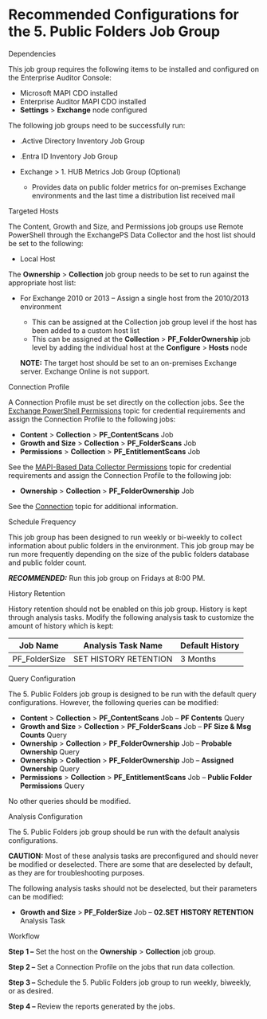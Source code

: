 # Recommended Configurations for the 5. Public Folders Job Group

Dependencies

This job group requires the following items to be installed and configured on the Enterprise Auditor
Console:

- Microsoft MAPI CDO installed
- Enterprise Auditor MAPI CDO installed
- **Settings** > **Exchange** node configured

The following job groups need to be successfully run:

- .Active Directory Inventory Job Group
- .Entra ID Inventory Job Group
- Exchange > 1. HUB Metrics Job Group (Optional)

  - Provides data on public folder metrics for on-premises Exchange environments and the last time
    a distribution list received mail

Targeted Hosts

The Content, Growth and Size, and Permissions job groups use Remote PowerShell through the
ExchangePS Data Collector and the host list should be set to the following:

- Local Host

The **Ownership** > **Collection** job group needs to be set to run against the appropriate host
list:

- For Exchange 2010 or 2013 – Assign a single host from the 2010/2013 environment

  - This can be assigned at the Collection job group level if the host has been added to a custom
    host list
  - This can be assigned at the **Collection** > **PF_FolderOwnership** job level by adding the
    individual host at the **Configure** > **Hosts** node

  **NOTE:** The target host should be set to an on-premises Exchange server. Exchange Online is
  not support.

Connection Profile

A Connection Profile must be set directly on the collection jobs. See the
[Exchange PowerShell Permissions](/docs/accessanalyzer/11.6/accessanalyzer/requirements/solutions/exchange/powershell.md)
topic for credential requirements and assign the Connection Profile to the following jobs:

- **Content** > **Collection** > **PF_ContentScans** Job
- **Growth and Size** > **Collection** > **PF_FolderScans** Job
- **Permissions** > **Collection** > **PF_EntitlementScans** Job

See the
[MAPI-Based Data Collector Permissions](/docs/accessanalyzer/11.6/accessanalyzer/requirements/solutions/exchange/mapi.md)
topic for credential requirements and assign the Connection Profile to the following job:

- **Ownership** > **Collection** > **PF_FolderOwnership** Job

See the
[Connection](/docs/accessanalyzer/11.6/accessanalyzer/admin/settings/connection/overview.md)
topic for additional information.

Schedule Frequency

This job group has been designed to run weekly or bi-weekly to collect information about public
folders in the environment. This job group may be run more frequently depending on the size of the
public folders database and public folder count.

**_RECOMMENDED:_** Run this job group on Fridays at 8:00 PM.

History Retention

History retention should not be enabled on this job group. History is kept through analysis tasks.
Modify the following analysis task to customize the amount of history which is kept:

| Job Name      | Analysis Task Name    | Default History |
| ------------- | --------------------- | --------------- |
| PF_FolderSize | SET HISTORY RETENTION | 3 Months        |

Query Configuration

The 5. Public Folders job group is designed to be run with the default query configurations.
However, the following queries can be modified:

- **Content** > **Collection** > **PF_ContentScans** Job – **PF Contents** Query
- **Growth and Size** > **Collection** > **PF_FolderScans** Job – **PF Size & Msg Counts** Query
- **Ownership** > **Collection** > **PF_FolderOwnership** Job – **Probable Ownership** Query
- **Ownership** > **Collection** > **PF_FolderOwnership** Job – **Assigned Ownership** Query
- **Permissions** > **Collection** > **PF_EntitlementScans** Job – **Public Folder Permissions**
  Query

No other queries should be modified.

Analysis Configuration

The 5. Public Folders job group should be run with the default analysis configurations.

**CAUTION:** Most of these analysis tasks are preconfigured and should never be modified or
deselected. There are some that are deselected by default, as they are for troubleshooting purposes.

The following analysis tasks should not be deselected, but their parameters can be modified:

- **Growth and Size** > **PF_FolderSize** Job – **02.SET HISTORY RETENTION** Analysis Task

Workflow

**Step 1 –** Set the host on the **Ownership** > **Collection** job group.

**Step 2 –** Set a Connection Profile on the jobs that run data collection.

**Step 3 –** Schedule the 5. Public Folders job group to run weekly, biweekly, or as desired.

**Step 4 –** Review the reports generated by the jobs.
